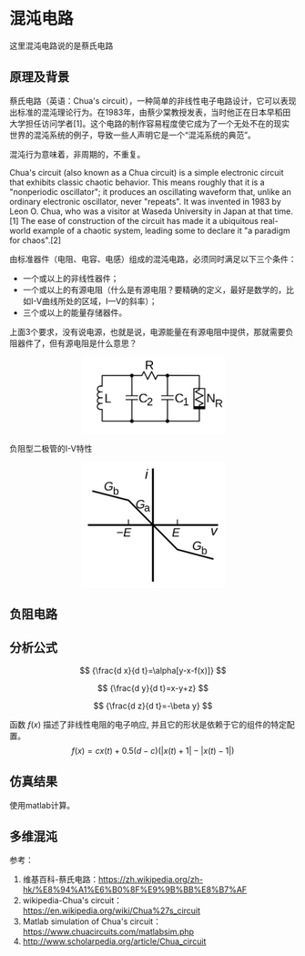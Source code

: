 # 混沌电路

这里混沌电路说的是蔡氏电路

## 原理及背景

蔡氏电路（英语：Chua's circuit），一种简单的非线性电子电路设计，它可以表现出标准的混沌理论行为。在1983年，由蔡少棠教授发表，当时他正在日本早稻田大学担任访问学者[1]。这个电路的制作容易程度使它成为了一个无处不在的现实世界的混沌系统的例子，导致一些人声明它是一个“混沌系统的典范”。

混沌行为意味着，非周期的，不重复。

Chua's circuit (also known as a Chua circuit) is a simple electronic circuit that exhibits classic chaotic behavior. This means roughly that it is a "nonperiodic oscillator"; it produces an oscillating waveform that, unlike an ordinary electronic oscillator, never "repeats". It was invented in 1983 by Leon O. Chua, who was a visitor at Waseda University in Japan at that time.[1] The ease of construction of the circuit has made it a ubiquitous real-world example of a chaotic system, leading some to declare it "a paradigm for chaos".[2]

由标准器件（电阻、电容、电感）组成的混沌电路，必须同时满足以下三个条件：

- 一个或以上的非线性器件；
- 一个或以上的有源电阻（什么是有源电阻？要精确的定义，最好是数学的，比如I-V曲线所处的区域，I—V的斜率）；
- 三个或以上的能量存储器件。

上面3个要求，没有说电源，也就是说，电源能量在有源电阻中提供，那就需要负阻器件了，但有源电阻是什么意思？

<div  align="center">
<img src="./.assets/混沌电路/Chua's_circuit_with_Chua_diode.png" width = "50%" height = "50%" alt="图片" align=center />
</div>

负阻型二极管的I-V特性

<div  align="center">
<img src="./.assets/混沌电路/Chua_diode_characteristic_curve.png" width = "50%" height = "50%" alt="图片" align=center />
</div>

## 负阻电路

## 分析公式

$$
{\frac{d x}{d t}=\alpha[y-x-f(x)]}
$$

$$
{\frac{d y}{d t}=x-y+z}
$$

$$
{\frac{d z}{d t}=-\beta y}
$$

函数 $f(x)$ 描述了非线性电阻的电子响应, 并且它的形状是依赖于它的组件的特定配置。
$$
{f(x)=c x(t) + 0.5(d-c)(|x(t)+1|-|x(t)-1|)}
$$

## 仿真结果

使用matlab计算。

## 多维混沌

参考：

1. 维基百科-蔡氏电路：<https://zh.wikipedia.org/zh-hk/%E8%94%A1%E6%B0%8F%E9%9B%BB%E8%B7%AF>
2. wikipedia-Chua's circuit：<https://en.wikipedia.org/wiki/Chua%27s_circuit>
3. Matlab simulation of Chua's circuit：<https://www.chuacircuits.com/matlabsim.php>
4. <http://www.scholarpedia.org/article/Chua_circuit>

